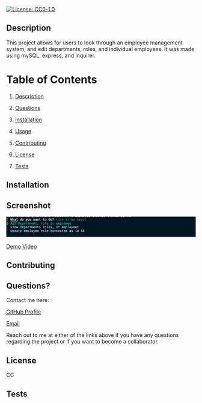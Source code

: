 [![License: CC0-1.0](https://img.shields.io/badge/License-CC0%201.0-lightgrey.svg)](http://creativecommons.org/publicdomain/zero/1.0/)

## Description

This project allows for users to look through an employee management system, and edit departments, roles, and individual employees. It was made using mySQL, express, and inquirer. 

# Table of Contents 

1. [Description](#Description)
 2. [Questions](#Questions?) 

 3. [Installation](#Installation) 

 4. [Usage](#Usage) 

 5. [Contributing](#Contributing) 

6. [License](#License) 

 7. [Tests](#Tests)

## Installation


## Screenshot 
![Screenshot](screenshot.png)

[Demo Video](demo.mov)

## Contributing


## Questions?


Contact me here:

[GitHub Profile](https://www.github.com/mokulling)

[Email](mailto:mokulling@gmail.com)

 Reach out to me at either of the links above if you have any questions regarding the project or if you want to become a collaborator.

## License
CC

## Tests